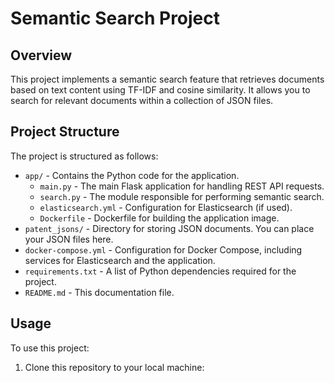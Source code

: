 # Semantic Search Project

## Overview
This project implements a semantic search feature that retrieves documents based on text content using TF-IDF and cosine similarity. It allows you to search for relevant documents within a collection of JSON files.

## Project Structure
The project is structured as follows:

- `app/` - Contains the Python code for the application.
  - `main.py` - The main Flask application for handling REST API requests.
  - `search.py` - The module responsible for performing semantic search.
  - `elasticsearch.yml` - Configuration for Elasticsearch (if used).
  - `Dockerfile` - Dockerfile for building the application image.
- `patent_jsons/` - Directory for storing JSON documents. You can place your JSON files here.
- `docker-compose.yml` - Configuration for Docker Compose, including services for Elasticsearch and the application.
- `requirements.txt` - A list of Python dependencies required for the project.
- `README.md` - This documentation file.

## Usage
To use this project:

1. Clone this repository to your local machine:
